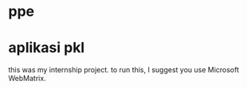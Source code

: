 ppe
===

aplikasi pkl
============

this was my internship project.
to run this, I suggest you use Microsoft WebMatrix.
